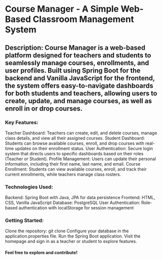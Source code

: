 # Course Manager - A Simple Web-Based Classroom Management System
## Description: Course Manager is a web-based platform designed for teachers and students to seamlessly manage courses, enrollments, and user profiles. Built using Spring Boot for the backend and Vanilla JavaScript for the frontend, the system offers easy-to-navigate dashboards for both students and teachers, allowing users to create, update, and manage courses, as well as enroll in or drop courses.

### Key Features:

Teacher Dashboard: Teachers can create, edit, and delete courses, manage class details, and view all their assigned courses.
Student Dashboard: Students can browse available courses, enroll, and drop courses with real-time updates on their enrollment status.
User Authentication: Secure login system that directs users to specific dashboards based on their roles (Teacher or Student).
Profile Management: Users can update their personal information, including their first name, last name, and email.
Course Enrollment: Students can view available courses, enroll, and track their current enrollments, while teachers manage class rosters.

### Technologies Used:

Backend: Spring Boot with Java, JPA for data persistence
Frontend: HTML, CSS, Vanilla JavaScript
Database: PostgreSQL
User Authentication: Role-based authentication with localStorage for session management

### Getting Started:

Clone the repository: git clone <repo-url>
Configure your database in the application.properties file.
Run the Spring Boot application.
Visit the homepage and sign in as a teacher or student to explore features.

#### Feel free to explore and contribute!
